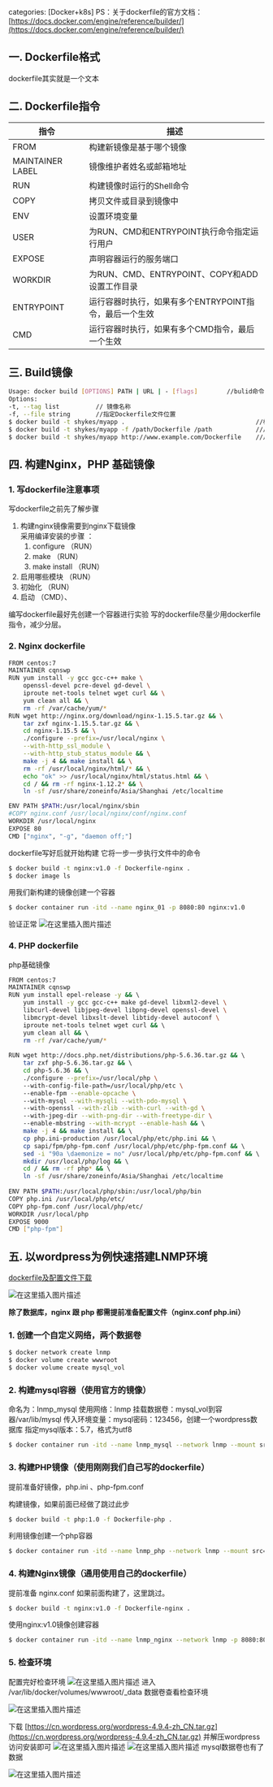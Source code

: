 categories: [Docker+k8s]
PS：关于dockerfile的官方文档：[https://docs.docker.com/engine/reference/builder/](https://docs.docker.com/engine/reference/builder/)
##  一. Dockerfile格式
dockerfile其实就是一个文本



## 二. Dockerfile指令
| 指令 | 描述 |
|--|--|
| FROM | 构建新镜像是基于哪个镜像 |
|MAINTAINER LABEL|镜像维护者姓名或邮箱地址|
|RUN|构建镜像时运行的Shell命令|
|COPY|拷贝文件或目录到镜像中|
|ENV|设置环境变量|
|USER|为RUN、CMD和ENTRYPOINT执行命令指定运行用户|
|EXPOSE|声明容器运行的服务端口|
|WORKDIR|为RUN、CMD、ENTRYPOINT、COPY和ADD设置工作目录|
|ENTRYPOINT|运行容器时执行，如果有多个ENTRYPOINT指令，最后一个生效|
|CMD|运行容器时执行，如果有多个CMD指令，最后一个生效


## 三. Build镜像

```bash
Usage: docker build [OPTIONS] PATH | URL | - [flags]		//bulid命令格式
Options:
-t, --tag list 			// 镜像名称
-f, --file string 		//指定Dockerfile文件位置
$ docker build -t shykes/myapp .									//标准输出
$ docker build -t shykes/myapp -f /path/Dockerfile /path			//从绝对路径读取
$ docker build -t shykes/myapp http://www.example.com/Dockerfile	//从网络读取
```

## 四. 构建Nginx，PHP 基础镜像
### 1. 写dockerfile注意事项
写dockerfile之前先了解步骤
1. 构建nginx镜像需要到nginx下载镜像	
采用编译安装的步骤 ：
	1. configure				（RUN）
	2. make				（RUN）
	4. make install		（RUN）
2. 启用哪些模块			（RUN）
3. 初始化		（RUN）
4. 启动			（CMD）、


编写dockerfile最好先创建一个容器进行实验
写的dockerfile尽量少用dockerfile指令，减少分层。

### 2. Nginx dockerfile

```bash
FROM centos:7
MAINTAINER cqnswp
RUN yum install -y gcc gcc-c++ make \
    openssl-devel pcre-devel gd-devel \
    iproute net-tools telnet wget curl && \
    yum clean all && \
    rm -rf /var/cache/yum/*
RUN wget http://nginx.org/download/nginx-1.15.5.tar.gz && \
    tar zxf nginx-1.15.5.tar.gz && \
    cd nginx-1.15.5 && \
    ./configure --prefix=/usr/local/nginx \
    --with-http_ssl_module \
    --with-http_stub_status_module && \
    make -j 4 && make install && \
    rm -rf /usr/local/nginx/html/* && \
    echo "ok" >> /usr/local/nginx/html/status.html && \
    cd / && rm -rf nginx-1.12.2* && \
    ln -sf /usr/share/zoneinfo/Asia/Shanghai /etc/localtime

ENV PATH $PATH:/usr/local/nginx/sbin
#COPY nginx.conf /usr/local/nginx/conf/nginx.conf
WORKDIR /usr/local/nginx
EXPOSE 80
CMD ["nginx", "-g", "daemon off;"]
```

dockerfile写好后就开始构建
它将一步一步执行文件中的命令
```bash
$ docker build -t nginx:v1.0 -f Dockerfile-nginx .
$ docker image ls
```
用我们新构建的镜像创建一个容器

```bash
$ docker container run -itd --name nginx_01 -p 8080:80 nginx:v1.0
```
验证正常
![在这里插入图片描述](https://img-blog.csdnimg.cn/20200623194530836.png?x-oss-process=image/watermark,type_ZmFuZ3poZW5naGVpdGk,shadow_10,text_aHR0cHM6Ly9ibG9nLmNzZG4ubmV0L3FxXzM4NjI2MDQz,size_16,color_FFFFFF,t_70#pic_center)

### 4. PHP dockerfile
php基础镜像

```bash
FROM centos:7                                                          
MAINTAINER cqnswp                                                      
RUN yum install epel-release -y && \                                   
    yum install -y gcc gcc-c++ make gd-devel libxml2-devel \           
    libcurl-devel libjpeg-devel libpng-devel openssl-devel \           
    libmcrypt-devel libxslt-devel libtidy-devel autoconf \             
    iproute net-tools telnet wget curl && \                            
    yum clean all && \                                                 
    rm -rf /var/cache/yum/*                                            
                                                                       
RUN wget http://docs.php.net/distributions/php-5.6.36.tar.gz && \      
    tar zxf php-5.6.36.tar.gz && \                                     
    cd php-5.6.36 && \                                                 
    ./configure --prefix=/usr/local/php \                              
    --with-config-file-path=/usr/local/php/etc \                       
    --enable-fpm --enable-opcache \                                    
    --with-mysql --with-mysqli --with-pdo-mysql \                      
    --with-openssl --with-zlib --with-curl --with-gd \                 
    --with-jpeg-dir --with-png-dir --with-freetype-dir \               
    --enable-mbstring --with-mcrypt --enable-hash && \                 
    make -j 4 && make install && \                                     
    cp php.ini-production /usr/local/php/etc/php.ini && \              
    cp sapi/fpm/php-fpm.conf /usr/local/php/etc/php-fpm.conf && \      
    sed -i "90a \daemonize = no" /usr/local/php/etc/php-fpm.conf && \  
    mkdir /usr/local/php/log && \                                      
    cd / && rm -rf php* && \                                           
    ln -sf /usr/share/zoneinfo/Asia/Shanghai /etc/localtime            
                                                                       
ENV PATH $PATH:/usr/local/php/sbin:/usr/local/php/bin                  
COPY php.ini /usr/local/php/etc/                                       
COPY php-fpm.conf /usr/local/php/etc/                                  
WORKDIR /usr/local/php                                                 
EXPOSE 9000                                                            
CMD ["php-fpm"]                                                        
```

## 五. 以wordpress为例快速搭建LNMP环境

[dockerfile及配置文件下载](https://download.csdn.net/download/qq_38626043/12554359)

![在这里插入图片描述](https://img-blog.csdnimg.cn/20200623200337995.png#pic_center)

**除了数据库，nginx 跟 php 都需提前准备配置文件（nginx.conf  php.ini）**

### 1. 创建一个自定义网络，两个数据卷
```bash
$ docker network create lnmp
$ docker volume create wwwroot
$ docker volume create mysql_vol
```
### 2. 构建mysql容器（使用官方的镜像）
命名为：lnmp_mysql
使用网络：lnmp
挂载数据卷：mysql_vol到容器/var/lib/mysql
传入环境变量：mysql密码：123456，创建一个wordpress数据库
指定mysql版本：5.7，格式为utf8

```bash
$ docker container run -itd --name lnmp_mysql --network lnmp --mount src=mysql_vol,dst=/var/lib/mysql -e MYSQL_ROOT_PASSWORD=123456 -e MYSQL_DATABASE=wordpress mysql:5.7 --character-set-server=utf8
```
### 3. 构建PHP镜像（使用刚刚我们自己写的dockerfile）
提前准备好镜像，php.ini 、php-fpm.conf

构建镜像，如果前面已经做了跳过此步
```bash
$ docker build -t php:1.0 -f Dockerfile-php .
```
利用镜像创建一个php容器

```bash
$ docker container run -itd --name lnmp_php --network lnmp --mount src=wwwroot,dst=/wwwroot php:1.0
```

### 4. 构建Nginx镜像（通用使用自己的dockerfile）
提前准备 nginx.conf 
如果前面构建了，这里跳过。
```bash
$ docker build -t nginx:v1.0 -f Dockerfile-nginx .
```
使用nginx:v1.0镜像创建容器

```bash
$ docker container run -itd --name lnmp_nginx --network lnmp -p 8080:80 --mount type=bind,src=$(pwd)/nginx.conf,dst=/usr/local/nginx/nginx.conf --mount src=wwwroot,dst=/wwwroot nginx: v1.0
```


### 5. 检查环境
配置完好检查环境
![在这里插入图片描述](https://img-blog.csdnimg.cn/20200627013511900.png?x-oss-process=image/watermark,type_ZmFuZ3poZW5naGVpdGk,shadow_10,text_aHR0cHM6Ly9ibG9nLmNzZG4ubmV0L3FxXzM4NjI2MDQz,size_16,color_FFFFFF,t_70#pic_center)
进入 /var/lib/docker/volumes/wwwroot/_data 数据卷查看检查环境

![在这里插入图片描述](https://img-blog.csdnimg.cn/20200627013745826.png?x-oss-process=image/watermark,type_ZmFuZ3poZW5naGVpdGk,shadow_10,text_aHR0cHM6Ly9ibG9nLmNzZG4ubmV0L3FxXzM4NjI2MDQz,size_16,color_FFFFFF,t_70#pic_center)

下载 [https://cn.wordpress.org/wordpress-4.9.4-zh_CN.tar.gz](https://cn.wordpress.org/wordpress-4.9.4-zh_CN.tar.gz) 并解压wordpress访问安装即可
![在这里插入图片描述](https://img-blog.csdnimg.cn/20200627020042215.png?x-oss-process=image/watermark,type_ZmFuZ3poZW5naGVpdGk,shadow_10,text_aHR0cHM6Ly9ibG9nLmNzZG4ubmV0L3FxXzM4NjI2MDQz,size_16,color_FFFFFF,t_70#pic_center)
![在这里插入图片描述](https://img-blog.csdnimg.cn/20200627022715865.png?x-oss-process=image/watermark,type_ZmFuZ3poZW5naGVpdGk,shadow_10,text_aHR0cHM6Ly9ibG9nLmNzZG4ubmV0L3FxXzM4NjI2MDQz,size_16,color_FFFFFF,t_70#pic_center)
mysql数据卷也有了数据

![在这里插入图片描述](https://img-blog.csdnimg.cn/20200627022806294.png?x-oss-process=image/watermark,type_ZmFuZ3poZW5naGVpdGk,shadow_10,text_aHR0cHM6Ly9ibG9nLmNzZG4ubmV0L3FxXzM4NjI2MDQz,size_16,color_FFFFFF,t_70#pic_center)
